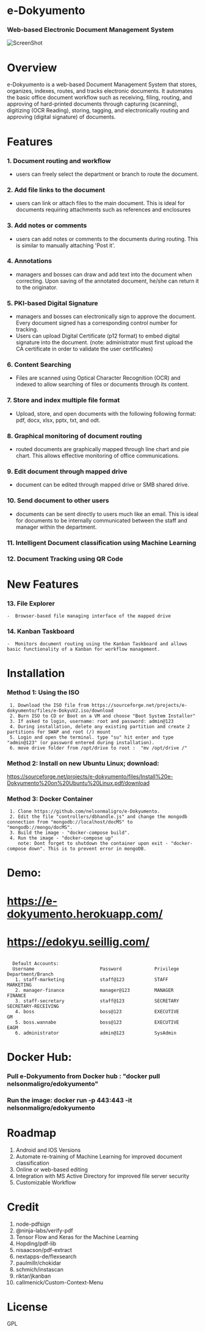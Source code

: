 # e-Dokyumento 
### Web-based Electronic Document Management System 
![ScreenShot](https://raw.githubusercontent.com/nelsonmaligro/e-Dokyumento/master/public/images/edokyu.png)

# Overview
e-Dokyumento is a web-based Document Management System that stores, organizes, indexes, routes, and tracks
electronic documents. It automates the basic office document workflow such as receiving, filing, routing, and approving
of hard-printed documents through capturing (scanning), digitizing (OCR Reading), storing, tagging, and electronically routing 
and approving (digital signature) of documents. 

# Features
### 1. Document routing and workflow 
   - users can freely select the department or branch to route the document.
### 2. Add file links to the document 
   - users can link or attach files to the main document. This is ideal for documents requiring attachments such as references and enclosures
### 3. Add notes or comments 
   - users can add notes or comments to the documents during routing. This is similar to manually attaching 'Post it'.
### 4. Annotations 
   - managers and bosses can draw and add text into the document when correcting. Upon saving of the annotated document, 
   he/she can return it to the originator.
### 5. PKI-based Digital Signature 
   - managers and bosses can electronically sign to approve the document. Every document signed has a corresponding control number 
   for tracking. 
   - Users can upload Digital Certificate (p12 format) to embed digital signature into the document. 
   (note: administrator must first upload the CA certificate in order to validate the user certificates)
### 6. Content Searching 
   - Files are scanned using Optical Character Recognition (OCR) and indexed to allow searching of files or documents through its content.
### 7. Store and index multiple file format 
   - Upload, store, and open documents with the following following format: pdf, docx, xlsx, pptx, txt, and odt.
### 8. Graphical monitoring of document routing 
   - routed documents are graphically mapped through line chart and pie chart. This allows effective monitoring of office communications.
### 9. Edit document through mapped drive 
   - document can be edited through mapped drive or SMB shared drive.
### 10. Send document to other users 
   - documents can be sent directly to users much like an email. This is ideal for documents to be internally communicated between the staff and manager within the department.
### 11. Intelligent Document classification using Machine Learning
### 12. Document Tracking using QR Code

#  New Features
### 13. File Explorer
    -  Browser-based file managing interface of the mapped drive 
### 14. Kanban Taskboard
    -  Monitors document routing using the Kanban Taskboard and allows basic functionality of a Kanban for workflow management.

# Installation 
### Method 1:  Using the ISO

     1. Download the ISO file from https://sourceforge.net/projects/e-dokyumento/files/e-DokyuV2.iso/download
     2. Burn ISO to CD or Boot on a VM and choose "Boot System Installer" 
     3. If asked to login, username: root and password: admin@123 
     4. During installation, delete any existing partition and create 2 partitions for SWAP and root (/) mount  
     5. Login and open the terminal. type "su" hit enter and type "admin@123" (or password entered during installation). 
     6. move drive folder from /opt/drive to root :  "mv /opt/drive /"
  
### Method 2:  Install on new Ubuntu Linux; download:

https://sourceforge.net/projects/e-dokyumento/files/Install%20e-Dokyumento%20on%20Ubuntu%20Linux.pdf/download

### Method 3:  Docker Container

     1. Clone https://github.com/nelsonmaligro/e-Dokyumento. 
     2. Edit the file "controllers/dbhandle.js" and change the mongodb connection from "mongodb://localhost/docMS" to "mongodb://mongo/docMS".
     3. Build the image - "docker-compose build".
     4. Run the image - "docker-compose up" 
        note: Dont forget to shutdown the container upon exit - "docker-compose down". This is to prevent error in mongoDB. 
 
# Demo: 
# https://e-dokyumento.herokuapp.com/
# https://edokyu.seillig.com/
  <pre><code>
  Default Accounts:
  Username                        Password            Privilege           Department/Branch
   1. staff-marketing             staff@123           STAFF               MARKETING
   2. manager-finance             manager@123         MANAGER             FINANCE
   3. staff-secretary             staff@123           SECRETARY           SECRETARY-RECEIVING
   4. boss                        boss@123            EXECUTIVE           GM
   5. boss.wannabe                boss@123            EXECUTIVE           EAGM
   6. administrator               admin@123           SysAdmin
</code></pre>
# Docker Hub:
### Pull e-Dokyumento from Docker hub : "docker pull nelsonmaligro/edokyumento"
### Run the image: docker run -p 443:443 -it nelsonmaligro/edokyumento

# Roadmap

  1. Android and IOS Versions
  2. Automate re-training of Machine Learning for improved document classification
  3. Online or web-based editing
  4. Integration with MS Active Directory for improved file server security
  5. Customizable Workflow
 

# Credit

1. node-pdfsign
2. @ninja-labs/verify-pdf
3. Tensor Flow and Keras for the Machine Learning
4. Hopding/pdf-lib
5. nisaacson/pdf-extract
6. nextapps-de/flexsearch
7. paulmillr/chokidar
8. schmich/instascan
9. riktar/jkanban
10. callmenick/Custom-Context-Menu


# License
GPL
